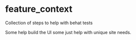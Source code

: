 feature_context
===============

Collection of steps to help with behat tests

Some help build the UI some just help with unique site needs.

